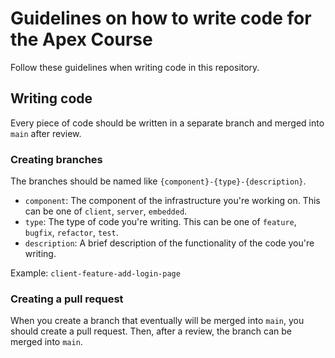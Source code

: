 # Guidelines on how to write code for the Apex Course

Follow these guidelines when writing code in this repository.

## Writing code

Every piece of code should be written in a separate branch and merged into `main` after review. 

### Creating branches

The branches should be named like `{component}-{type}-{description}`.

- `component`: The component of the infrastructure you're working on. This can be one of `client`, `server`, `embedded`.
- `type`: The type of code you're writing. This can be one of `feature`, `bugfix`, `refactor`, `test`.
- `description`: A brief description of the functionality of the code you're writing.

Example: `client-feature-add-login-page`

### Creating a pull request

When you create a branch that eventually will be merged into `main`, you should create a pull request. Then, after a review, the branch can be merged into `main`.
